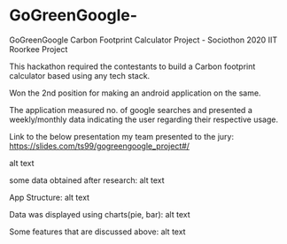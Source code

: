 # GoGreenGoogle-
GoGreenGoogle
Carbon Footprint Calculator Project - Sociothon 2020 IIT Roorkee Project

This hackathon required the contestants to build a Carbon footprint calculator based using any tech stack.

Won the 2nd position for making an android application on the same.

The application measured no. of google searches and presented a weekly/monthly data indicating the user regarding their respective usage.

Link to the below presentation my team presented to the jury: https://slides.com/ts99/gogreengoogle_project#/

alt text

some data obtained after research:
alt text

App Structure:
alt text

Data was displayed using charts(pie, bar):
alt text

Some features that are discussed above:
alt text
